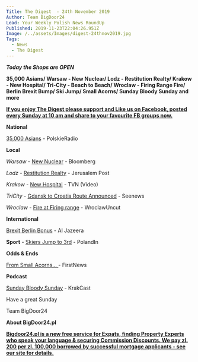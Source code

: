```yaml
---
Title: The Digest  - 24th November 2019
Author: Team BigDoor24
Lead: Your Weekly Polish News RoundUp
Published: 2019-11-23T22:04:26.951Z
Image: /../assets/Images/digest-24thnov2019.jpg
Tags:
  - News
  - The Digest
---
```

**_Today the Shops are OPEN_**

**35,000 Asians/ Warsaw - New Nuclear/ Lodz - Restitution Realty/ Krakow - New Hospital/ Tri-City - Beach to Beach/ Wroclaw - Firing Range Fire/ Berlin Brexit Bump/ Ski Jump/ Small Acorns/ Sunday Bloody Sunday and more**

[**If you enjoy The Digest please support and Like us on Facebook, posted every Sunday at 10 am and share to your favourite FB groups now.**](https://www.facebook.com/bigdoor24/)

<div class="sharethis-inline-share-buttons"></div>

**National**

[35,000 Asians](https://www.polskieradio.pl/395/7785/Artykul/2388979,Polish-firms-employing-more-Asians-amid-labour-shortage-experts) - PolskieRadio

**Local**

_Warsaw_ - [New Nuclear](https://www.bloomberg.com/news/articles/2019-11-18/poland-moves-ahead-with-60-billion-nuclear-power-project) - Bloomberg

_Lodz -_ [Restitution Realty](https://www.jpost.com/Diaspora/Holocaust-Restitution-battles-608466) - Jerusalem Post

_Krakow_  -  [New Hospital](https://www.tvn24.pl/tvn24-news-in-english,157,m/poland-200-patients-move-to-a-brand-new-hospital-in-cracow,986489.html) - TVN (Video)

_TriCity_ -  [Gdansk to Croatia Route Announced](https://seenews.com/news/ryanair-to-launch-summer-service-to-croatias-zadar-from-polands-gdansk-in-2020-676707) - Seenews

_Wroclaw_ - [Fire at Firing range](https://wroclawuncut.com/2019/11/18/shooting-range-fire-investigation/)  - WroclawUncut 

**International**

[Brexit Berlin Bonus](https://www.aljazeera.com/ajimpact/polish-workers-abandoning-brexit-britain-favour-germany-191120185949954.html) - Al Jazeera

**Sport** - [Skiers Jump to 3rd](https://polandin.com/45468769/poles-3rd-in-competition-inaugurating-fis-ski-jumping-world-cup) - PolandIn

**Odds & Ends**

[From Small Acorns... ](https://www.thefirstnews.com/article/all-things-great-and-small-polands-tiniest-cafe-is-showing-what-big-dreams-are-made-of-8829)- FirstNews

**Podcast**

[Sunday Bloody Sunday](https://www.krakcast.pl/e/krakcast-discussion-%e2%80%93-sunday-shopping/) - KrakCast

Have a great Sunday

Team BigDoor24

**About BigDoor24.pl**

[
**Bigdoor24.pl is a new free service for Expats, finding Property Experts who speak your language & securing Commission Discounts. We pay zl. 200 per zl. 100,000 borrowed by successful mortgage applicants - see our site for details.**](https://bigdoor24.pl/)
